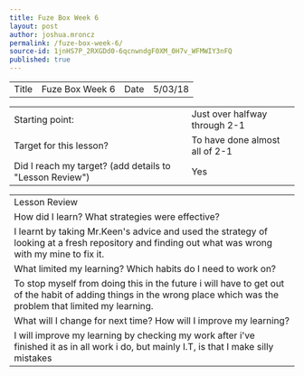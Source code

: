 ```yaml
---
title: Fuze Box Week 6
layout: post
author: joshua.mroncz
permalink: /fuze-box-week-6/
source-id: 1jnHS7P_2RXGDd0-6qcnwndgF0XM_0H7v_WFMWIY3nFQ
published: true
---
```

<table>
  <tr>
    <td>Title</td>
    <td>Fuze Box Week 6</td>
    <td>Date</td>
    <td>5/03/18</td>
  </tr>
</table>


<table>
  <tr>
    <td>Starting point:</td>
    <td>Just over halfway through 2-1 </td>
  </tr>
  <tr>
    <td>Target for this lesson?</td>
    <td>To have done almost all of 2-1</td>
  </tr>
  <tr>
    <td>Did I reach my target? 
(add details to "Lesson Review")</td>
    <td>Yes</td>
  </tr>
</table>


<table>
  <tr>
    <td>Lesson Review</td>
  </tr>
  <tr>
    <td>How did I learn? What strategies were effective? </td>
  </tr>
  <tr>
    <td>I learnt by taking Mr.Keen's advice and used the strategy of looking at a fresh repository and finding out what was wrong with my mine to fix it. </td>
  </tr>
  <tr>
    <td>What limited my learning? Which habits do I need to work on? </td>
  </tr>
  <tr>
    <td>To stop myself from doing this in the future i will have to get out of the habit of adding things in the wrong place which was the problem that limited my learning.</td>
  </tr>
  <tr>
    <td>What will I change for next time? How will I improve my learning?</td>
  </tr>
  <tr>
    <td>I will improve my learning by checking my work after i've finished it as in all work i do, but mainly I.T, is that I make silly mistakes</td>
  </tr>
</table>


